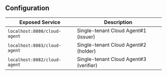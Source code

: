 ## Configuration

| Exposed Service              | Description                            |
|------------------------------|----------------------------------------|
| `localhost:8080/cloud-agent` | Single-tenant Cloud Agent#1 (issuer)   |
| `localhost:8083/cloud-agent` | Single-tenant Cloud Agent#2 (holder)   |
| `localhost:8082/cloud-agent` | Single-tenant Cloud Agent#3 (verifier) |
